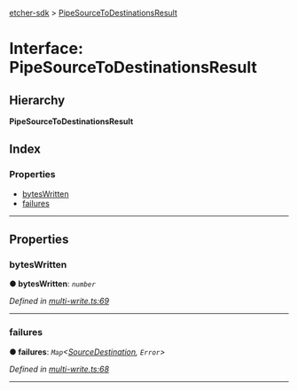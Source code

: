 [etcher-sdk](../README.md) > [PipeSourceToDestinationsResult](../interfaces/pipesourcetodestinationsresult.md)

# Interface: PipeSourceToDestinationsResult

## Hierarchy

**PipeSourceToDestinationsResult**

## Index

### Properties

* [bytesWritten](pipesourcetodestinationsresult.md#byteswritten)
* [failures](pipesourcetodestinationsresult.md#failures)

---

## Properties

<a id="byteswritten"></a>

###  bytesWritten

**● bytesWritten**: *`number`*

*Defined in [multi-write.ts:69](https://github.com/balena-io-modules/etcher-sdk/blob/5821ce5/lib/multi-write.ts#L69)*

___
<a id="failures"></a>

###  failures

**● failures**: *`Map`<[SourceDestination](../classes/sourcedestination.md), `Error`>*

*Defined in [multi-write.ts:68](https://github.com/balena-io-modules/etcher-sdk/blob/5821ce5/lib/multi-write.ts#L68)*

___

